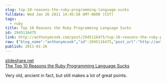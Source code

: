 ```yaml
---
slug: top-10-reasons-the-ruby-programming-language-sucks
fulldate: Wed Jan 26 2011 14:45:58 GMT-0600 (CST)
tags:
  - ruby
title: Top 10 Reasons the Ruby Programming Language Sucks
id: 2945116475
link: http://anthonymcook.com/post/2945116475/top-10-reasons-the-ruby-programming-language-sucks
raw: {"blog_name":"anthonymcook","id":2945116475,"post_url":"http://anthonymcook.com/post/2945116475/top-10-reasons-the-ruby-programming-language-sucks","slug":"top-10-reasons-the-ruby-programming-language-sucks","type":"link","date":"2011-01-26 20:45:58 GMT","timestamp":1296074758,"state":"published","format":"html","reblog_key":"Me2HJoQ0","tags":["ruby"],"short_url":"http://tmblr.co/Z8I8zx2lYkax","summary":"Top 10 Reasons the Ruby Programming Language Sucks","recommended_source":null,"recommended_color":null,"highlighted":[],"note_count":0,"title":"Top 10 Reasons the Ruby Programming Language Sucks","url":"http://www.slideshare.net/vishnu/the-top-10-reasons-the-ruby-programming-language-sucks","link_author":null,"excerpt":null,"publisher":"slideshare.net","description":"<p>Very old, ancient in fact, but still makes a lot of great points.</p>","reblog":{"tree_html":"","comment":"<p>Very old, ancient in fact, but still makes a lot of great points.</p>"},"trail":[{"blog":{"name":"anthonymcook","active":true,"theme":{"avatar_shape":"circle","background_color":"#FAFAFA","body_font":"Helvetica Neue","header_bounds":"","header_image":"https://secure.assets.tumblr.com/images/default_header/optica_pattern_05.png?_v=671444c5f47705cce40d8aefd23df3b1","header_image_focused":"https://secure.assets.tumblr.com/images/default_header/optica_pattern_05_focused_v3.png?_v=671444c5f47705cce40d8aefd23df3b1","header_image_scaled":"https://secure.assets.tumblr.com/images/default_header/optica_pattern_05_focused_v3.png?_v=671444c5f47705cce40d8aefd23df3b1","header_stretch":true,"link_color":"#529ECC","show_avatar":true,"show_description":true,"show_header_image":true,"show_title":true,"title_color":"#444444","title_font":"Gibson","title_font_weight":"bold"}},"post":{"id":"2945116475"},"content_raw":"<p>Very old, ancient in fact, but still makes a lot of great points.</p>","content":"<p>Very old, ancient in fact, but still makes a lot of great points.</p>","is_current_item":true,"is_root_item":true}],"body":"<a href=\"http://www.slideshare.net/vishnu/the-top-10-reasons-the-ruby-programming-language-sucks\">http://www.slideshare.net/vishnu/the-top-10-reasons-the-ruby-programming-language-sucks</a>\n\n<p>Very old, ancient in fact, but still makes a lot of great points.</p>"}
publish: 2011-01-26
---
```


<aside class="url"><a href="http://www.slideshare.net/vishnu/the-top-10-reasons-the-ruby-programming-language-sucks">
<div>slideshare.net</div>
The Top 10 Reasons the Ruby Programming Language Sucks
</a></aside>

Very old, ancient in fact, but still makes a lot of great points.

